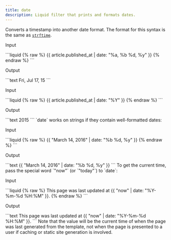 ```yaml
---
title: date
description: Liquid filter that prints and formats dates.
---
```

Converts a timestamp into another date format. The format for this syntax is the same as [`strftime`](http://strftime.net).
<p class="code-label">Input</p>
```liquid
{% raw %}
{{ article.published_at | date: "%a, %b %d, %y" }}
{% endraw %}
```
<p class="code-label">Output</p>
```text
Fri, Jul 17, 15
```
<p class="code-label">Input</p>
```liquid
{% raw %}
{{ article.published_at | date: "%Y" }}
{% endraw %}
```
<p class="code-label">Output</p>
```text
2015
```
`date` works on strings if they contain well-formatted dates:
<p class="code-label">Input</p>
```liquid
{% raw %}
{{ "March 14, 2016" | date: "%b %d, %y" }}
{% endraw %}
```
<p class="code-label">Output</p>
```text
{{ "March 14, 2016" | date: "%b %d, %y" }}
```
To get the current time, pass the special word `"now"` (or `"today"`) to `date`:
<p class="code-label">Input</p>
```liquid
{% raw %}
This page was last updated at {{ "now" | date: "%Y-%m-%d %H:%M" }}.
{% endraw %}
```
<p class="code-label">Output</p>
```text
This page was last updated at {{ "now" | date: "%Y-%m-%d %H:%M" }}.
```
Note that the value will be the current time of when the page was last generated from the template, not when the page is presented to a user if caching or static site generation is involved.